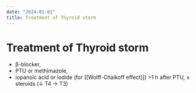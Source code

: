 ```yaml
---
date: "2024-01-01"
title: Treatment of Thyroid storm
---
```


# Treatment of Thyroid storm

* β-blocker, 
* PTU or methimazole, 
* iopanoic acid or iodide (for [[Wolff-Chaikoff effect]]) >1 h after PTU, 
± steroids (↓ T4 → T3)
